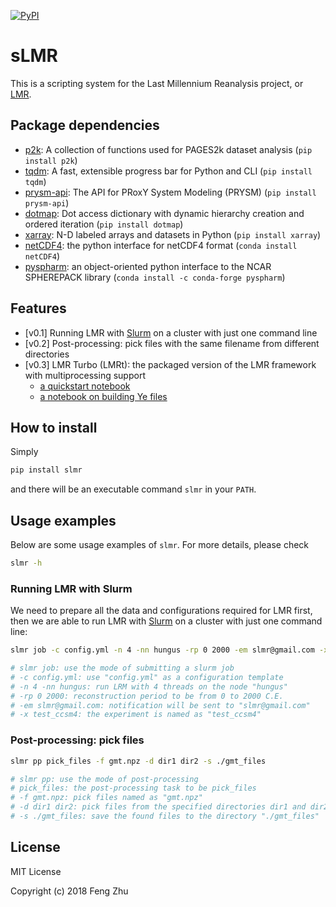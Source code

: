 [![PyPI](https://img.shields.io/pypi/v/slmr.svg)]()

# sLMR

This is a scripting system for the Last Millennium Reanalysis project,
or [LMR](https://atmos.washington.edu/~hakim/lmr/).

## Package dependencies
+ [p2k](https://github.com/fzhu2e/p2k): A collection of functions used for PAGES2k dataset analysis (`pip install p2k`)
+ [tqdm](https://github.com/tqdm/tqdm): A fast, extensible progress bar for Python and CLI (`pip install tqdm`)
+ [prysm-api](https://github.com/fzhu2e/prysm-api): The API for PRoxY System Modeling (PRYSM) (`pip install prysm-api`)
+ [dotmap](https://github.com/drgrib/dotmap): Dot access dictionary with dynamic hierarchy creation and ordered iteration (`pip install dotmap`)
+ [xarray](https://github.com/pydata/xarray): N-D labeled arrays and datasets in Python (`pip install xarray`)
+ [netCDF4](https://github.com/Unidata/netcdf4-python): the python interface for netCDF4 format (`conda install netCDF4`)
+ [pyspharm](https://code.google.com/archive/p/pyspharm/): an  object-oriented python interface to the NCAR SPHEREPACK library (`conda install -c conda-forge pyspharm`)

## Features

+ [v0.1] Running LMR with [Slurm](https://slurm.schedmd.com/) on a cluster with just one command line
+ [v0.2] Post-processing: pick files with the same filename from different directories
+ [v0.3] LMR Turbo (LMRt): the packaged version of the LMR framework with multiprocessing support 
    + [a quickstart notebook](https://nbviewer.jupyter.org/github/fzhu2e/sLMR/blob/master/notebooks/01.lmrt_quickstart.ipynb)
    + [a notebook on building Ye files](https://nbviewer.jupyter.org/github/fzhu2e/sLMR/blob/master/notebooks/02.build_Ye.ipynb)

## How to install
Simply
```bash
pip install slmr
```
and there will be an executable command `slmr` in your `PATH`.

## Usage examples
Below are some usage examples of `slmr`.
For more details, please check
 ```bash
 slmr -h
 ```

### Running LMR with Slurm
We need to prepare all the data and configurations required for LMR first,
then we are able to run LMR with [Slurm](https://slurm.schedmd.com/) on a cluster
with just one command line:

```bash
slmr job -c config.yml -n 4 -nn hungus -rp 0 2000 -em slmr@gmail.com -x test_ccsm4

# slmr job: use the mode of submitting a slurm job
# -c config.yml: use "config.yml" as a configuration template
# -n 4 -nn hungus: run LRM with 4 threads on the node "hungus"
# -rp 0 2000: reconstruction period to be from 0 to 2000 C.E.
# -em slmr@gmail.com: notification will be sent to "slmr@gmail.com"
# -x test_ccsm4: the experiment is named as "test_ccsm4"
 ```

### Post-processing: pick files
```bash
slmr pp pick_files -f gmt.npz -d dir1 dir2 -s ./gmt_files

# slmr pp: use the mode of post-processing
# pick_files: the post-processing task to be pick_files
# -f gmt.npz: pick files named as "gmt.npz"
# -d dir1 dir2: pick files from the specified directories dir1 and dir2; more dirs can be followed
# -s ./gmt_files: save the found files to the directory "./gmt_files"
```

## License
MIT License

Copyright (c) 2018 Feng Zhu
